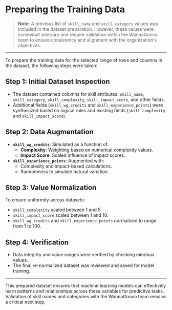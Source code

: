 # Preparing the Training Data

> **Note**: A previous list of `skill_name` and `skill_category` values was included in the dataset preparation. However, these values were somewhat arbitrary and require validation within the WannaGonna team to ensure consistency and alignment with the organization's objectives.

---

To prepare the training data for the selected range of rows and columns in the dataset, the following steps were taken:

## Step 1: Initial Dataset Inspection

- The dataset contained columns for skill attributes: `skill_name`, `skill_category`, `skill_complexity`, `skill_impact_score`, and other fields.
- Additional fields (`skill_wg_credits` and `skill_experience_points`) were synthesized based on logical rules and existing fields (`skill_complexity` and `skill_impact_score`).

## Step 2: Data Augmentation

- **`skill_wg_credits`**: Simulated as a function of:
  - **Complexity**: Weighting based on numerical complexity values.
  - **Impact Score**: Scaled influence of impact scores.
- **`skill_experience_points`**: Augmented with:
  - Complexity and impact-based calculations.
  - Randomness to simulate natural variation.

## Step 3: Value Normalization

To ensure uniformity across datasets:

- `skill_complexity` scaled between 1 and 5.
- `skill_impact_score` scaled between 1 and 10.
- `skill_wg_credits` and `skill_experience_points` normalized to range from 1 to 100.

## Step 4: Verification

- Data integrity and value ranges were verified by checking min/max values.
- The final re-normalized dataset was reviewed and saved for model training.

---

This prepared dataset ensures that machine learning models can effectively learn patterns and relationships across these variables for predictive tasks. Validation of skill names and categories with the WannaGonna team remains a critical next step.
